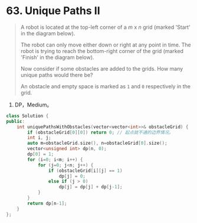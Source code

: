 # 63. Unique Paths II

> A robot is located at the top-left corner of a *m* x *n* grid (marked 'Start' in the diagram below).
>
> The robot can only move either down or right at any point in time. The robot is trying to reach the bottom-right corner of the grid (marked 'Finish' in the diagram below).
>
> Now consider if some obstacles are added to the grids. How many unique paths would there be?
>
> An obstacle and empty space is marked as `1` and `0` respectively in the grid.

1. DP，Medium。

```cpp
class Solution {
public:
    int uniquePathsWithObstacles(vector<vector<int>>& obstacleGrid) {
        if (obstacleGrid[0][0]) return 0; // 起点就不通的边界情况。
        int i, j;
        auto m=obstacleGrid.size(), n=obstacleGrid[0].size();
        vector<unsigned int> dp(n, 0);
        dp[0] = 1;
        for (i=0; i<m; i++) {
            for (j=0; j<n; j++) {
                if (obstacleGrid[i][j] == 1)
                    dp[j] = 0;
                else if (j > 0)
                    dp[j] = dp[j] + dp[j-1];
            }
        }
        return dp[n-1];
    }
};
```

